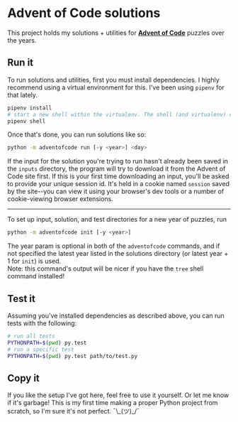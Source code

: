 # Advent of Code solutions

This project holds my solutions + utilities for **[Advent of Code](https://adventofcode.com/)** puzzles over the years.

## Run it

To run solutions and utilities, first you must install dependencies. I highly recommend using a virtual environment for this. I've been using `pipenv` for that lately.
```sh
pipenv install
# start a new shell within the virtualenv. The shell (and virtualenv) can be exited normally, with `exit` or Ctrl-D.
pipenv shell
```
Once that's done, you can run solutions like so:
```sh
python -m adventofcode run [-y <year>] <day>
```
If the input for the solution you're trying to run hasn't already been saved in the `inputs` directory, the program will try to download it from the Advent of Code site first. If this is your first time downloading an input, you'll be asked to provide your unique session id. It's held in a cookie named `session` saved by the site--you can view it using your browser's dev tools or a number of cookie-viewing browser extensions.

---

To set up input, solution, and test directories for a new year of puzzles, run
```sh
python -m adventofcode init [-y <year>]
```
The year param is optional in both of the `adventofcode` commands, and if not specified the latest year listed in the solutions directory (or latest year + 1 for `init`) is used.  
Note: this command's output will be nicer if you have the `tree` shell command installed!

## Test it

Assuming you've installed dependencies as described above, you can run tests with the following:
```sh
# run all tests
PYTHONPATH=$(pwd) py.test
# run a specific test
PYTHONPATH=$(pwd) py.test path/to/test.py
```

## Copy it

If you like the setup I've got here, feel free to use it yourself. Or let me know if it's garbage! This is my first time making a proper Python project from scratch, so I'm sure it's not perfect. ¯\\\_(ツ)\_/¯

